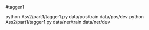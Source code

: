 #tagger1 

python Ass2/part1/tagger1.py data/pos/train data/pos/dev
python Ass2/part1/tagger1.py data/ner/train data/ner/dev








